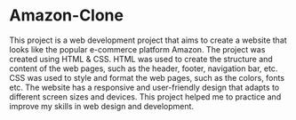 # Amazon-Clone
This project is a web development project that aims to create a website that looks like the popular e-commerce platform Amazon. The project was created using HTML & CSS. HTML was used to create the structure and content of the web pages, such as the header, footer, navigation bar, etc. CSS was used to style and format the web pages, such as the colors, fonts etc. The website has a responsive and user-friendly design that adapts to different screen sizes and devices. 
This project helped me to practice and improve my skills in web design and development.
